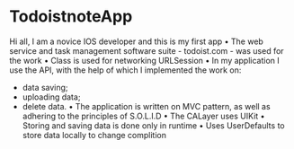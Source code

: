 # TodoistnoteApp

Hi all, I am a novice IOS developer and this is my first app
• The web service and task management software suite - todoist.com - was used for the work
• Сlass is used for networking URLSession
• In my application I use the API, with the help of which I implemented the work on:
- data saving;
- uploading data;
- delete data.
• The application is written on MVC pattern, as well as adhering to the principles of S.O.L.I.D
• The CALayer uses UIKit
• Storing and saving data is done only in runtime
• Uses UserDefaults to store data locally to change complition
